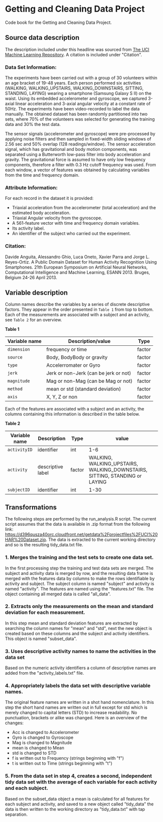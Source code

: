 # Getting and Cleaning Data Project

Code book for the Getting and Cleaning Data Project.

## Source data description
The description included under this headline was sourced from [The UCI Machine Learning Repository](http://archive.ics.uci.edu/ml/datasets/Human+Activity+Recognition+Using+Smartphones). A citation is included under "Citation".

### Data Set Information:

The experiments have been carried out with a group of 30 volunteers within an age bracket of 19-48 years. Each person performed six activities (WALKING, WALKING_UPSTAIRS, WALKING_DOWNSTAIRS, SITTING, STANDING, LAYING) wearing a smartphone (Samsung Galaxy S II) on the waist. Using its embedded accelerometer and gyroscope, we captured 3-axial linear acceleration and 3-axial angular velocity at a constant rate of 50Hz. The experiments have been video-recorded to label the data manually. The obtained dataset has been randomly partitioned into two sets, where 70% of the volunteers was selected for generating the training data and 30% the test data. 

The sensor signals (accelerometer and gyroscope) were pre-processed by applying noise filters and then sampled in fixed-width sliding windows of 2.56 sec and 50% overlap (128 readings/window). The sensor acceleration signal, which has gravitational and body motion components, was separated using a Butterworth low-pass filter into body acceleration and gravity. The gravitational force is assumed to have only low frequency components, therefore a filter with 0.3 Hz cutoff frequency was used. From each window, a vector of features was obtained by calculating variables from the time and frequency domain.

### Attribute Information:

For each record in the dataset it is provided: 
- Triaxial acceleration from the accelerometer (total acceleration) and the estimated body acceleration. 
- Triaxial Angular velocity from the gyroscope. 
- A 561-feature vector with time and frequency domain variables. 
- Its activity label. 
- An identifier of the subject who carried out the experiment.

### Citation:

Davide Anguita, Alessandro Ghio, Luca Oneto, Xavier Parra and Jorge L. Reyes-Ortiz. A Public Domain Dataset for Human Activity Recognition Using Smartphones. 21th European Symposium on Artificial Neural Networks, Computational Intelligence and Machine Learning, ESANN 2013. Bruges, Belgium 24-26 April 2013.

## Variable description
Column names describe the variables by a series of discrete descriptive factors. They appear in the order presented in `Table 1` from top to bottom. Each of the measurements are associated with a subject and an activity, see `Table 2` for an overview.

**Table 1**

Variable name   | Description/value                       | Type    
----------------|-----------------------------------------|---------
`dimension`     | frequency or time                       | factor  
`source`        | Body, BodyBody or gravity               | factor  
`type`          | Accelerromater or Gyro                  | factor
`jerk`          | Jerk or non-Jerk (can be jerk or not)   | factor
`magnitude`     | Mag or non-Mag (can be Mag or not)      | factor
`method`        | mean or std (standard deviation)        | factor
`axis`          | X, Y, Z or non                          | factor

Each of the features are associated with a subject and an activity, the columns containing this information is described in the table below.

**Table 2**

Variable name | Description       | Type    | value
--------------|-------------------|---------|-------------
`activityID`  | identifier        | int     | 1-6
`activity`    | descriptive label | factor  | WALKING, WALKING_UPSTAIRS, WALKING_DOWNSTAIRS, SITTING, STANDING or LAYING
`subjectID`   | identifier        | int     | 1-30



## Transformations

The following steps are performed by the run_analysis.R script. The current script assumes that the data is available in .zip format from the following link: https://d396qusza40orc.cloudfront.net/getdata%2Fprojectfiles%2FUCI%20HAR%20Dataset.zip. The data is extracted to the current working directory and so is the resulting tidy_data.txt file.

### 1. Merges the training and the test sets to create one data set.
In the first processing step the training and test data sets are merged. The subject and activity data is merged by row, and the resulting data frame is merged with the features data by columns to make the rows identifiable by activity and subject. The subject column is named "subject" and activity is named "activity". The features are named using the "features.txt" file. The object containing all merged data is called "all_data".


### 2. Extracts only the measurements on the mean and standard deviation for each measurement.
In this step mean and standard deviation features are extracted by searching the column names for "mean" and "std", next the new object is created based on these columns and the subject and activity identifiers. This object is named "subset_data".

### 3. Uses descriptive activity names to name the activities in the data set
Based on the numeric activity identifiers a column of descriptive names are added from the "activity_labels.txt" file.

### 4. Appropriately labels the data set with descriptive variable names.
The original feature names are written in a shot hand nomenclature. In this step the short hand names are written out in full except for std which is merely changed to capital letters (STD) to increase readability. No punctuation, brackets or alike was changed. Here is an overview of the changes:
* Acc is changed to Accelerometer
* Gyro is changed to Gyroscope
* Mag is changed to Magnitude
* mean is changed to Mean
* std is changed to STD
* f is written out to Frequency (strings beginning with "f")
* t is written out to Time (strings beginning with "t")

### 5. From the data set in step 4, creates a second, independent tidy data set with the average of each variable for each activity and each subject.
Based on the subset_data object a mean is calculated for all features for each subject and activity, and saved to a new object called "tidy_data" the data is then written to the working directory as "tidy_data.txt" with tap separation.
